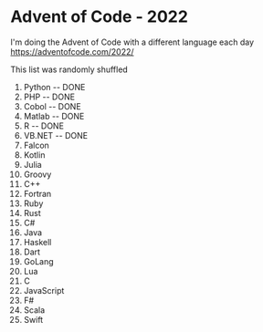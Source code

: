 # Advent of Code - 2022 

I'm doing the Advent of Code with a different language each day
https://adventofcode.com/2022/

This list was randomly shuffled
1. Python -- DONE
2. PHP -- DONE
3. Cobol -- DONE
4. Matlab -- DONE
5. R -- DONE
6. VB.NET -- DONE
7. Falcon
8. Kotlin
9. Julia
10. Groovy
11. C++
12. Fortran
13. Ruby
14. Rust
15. C#
16. Java
17. Haskell
18. Dart
19. GoLang
20. Lua
21. C
22. JavaScript
23. F#
24. Scala
25. Swift
